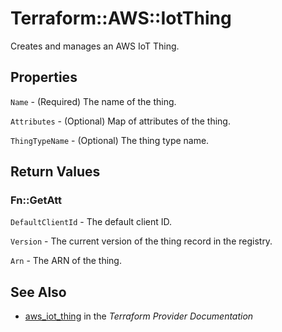 # Terraform::AWS::IotThing

Creates and manages an AWS IoT Thing.

## Properties

`Name` - (Required) The name of the thing.

`Attributes` - (Optional) Map of attributes of the thing.

`ThingTypeName` - (Optional) The thing type name.


## Return Values

### Fn::GetAtt

`DefaultClientId` - The default client ID.

`Version` - The current version of the thing record in the registry.

`Arn` - The ARN of the thing.

## See Also

* [aws_iot_thing](https://www.terraform.io/docs/providers/aws/r/iot_thing.html) in the _Terraform Provider Documentation_